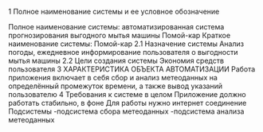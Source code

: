 1 Полное наименование системы и ее условное обозначение

Полное наименование системы: автоматизированная система прогнозирования выгодного мытья машины Помой-кар
Краткое наименование системы: Помой-кар
2.1 Назначение системы
Анализ погоды, ежедневное информирование пользователя о выгодности мытья машины
2.2 Цели создания системы
Экономия средств пользователя
3 ХАРАКТЕРИСТИКА ОБЪЕКТА АВТОМАТИЗАЦИИ
Работа приложения включает в себя сбор и анализ метеоданных на определённый промежуток времени, а также вывод указаний пользователю
4 Требования к системе в целом
Приложение должно работать стабильно, в фоне
Для работы нужно интернет соединение
Подсистемы
-подсистема сбора метеоданных
-подсистема анализа метеоданных
